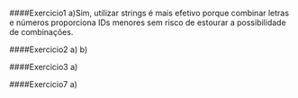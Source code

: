 ####Exercicio1
a)Sim, utilizar strings é mais efetivo porque combinar letras e números proporciona IDs menores sem risco de estourar a possibilidade de combinações.

####Exercicio2
a)
b)

####Exercicio3
a)

####Exercicio7
a)
